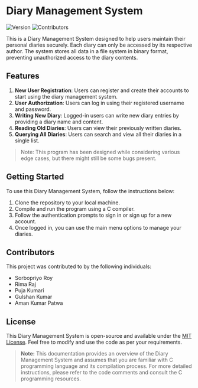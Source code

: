 # Diary Management System

![Version](https://img.shields.io/badge/Version-v1.0.0-blue)
![Contributors](https://img.shields.io/badge/Contributors-Sorbopriyo_Roy,_Rima_Raj,_Puja_Kumari,_Gulshan_Kumar,_Aman_Kumar_Patwa-orange)

This is a Diary Management System designed to help users maintain their personal diaries securely. Each diary can only be accessed by its respective author. The system stores all data in a file system in binary format, preventing unauthorized access to the diary contents. 

## Features

1. **New User Registration**: Users can register and create their accounts to start using the diary management system.
2. **User Authorization**: Users can log in using their registered username and password.
3. **Writing New Diary**: Logged-in users can write new diary entries by providing a diary name and content.
4. **Reading Old Diaries**: Users can view their previously written diaries.
5. **Querying All Diaries**: Users can search and view all their diaries in a single list.

> Note: This program has been designed while considering various edge cases, but there might still be some bugs present.

## Getting Started

To use this Diary Management System, follow the instructions below:

1. Clone the repository to your local machine.
2. Compile and run the program using a C compiler.
3. Follow the authentication prompts to sign in or sign up for a new account.
4. Once logged in, you can use the main menu options to manage your diaries.

## Contributors

This project was contributed to by the following individuals:

- Sorbopriyo Roy
- Rima Raj
- Puja Kumari
- Gulshan Kumar
- Aman Kumar Patwa

## License

This Diary Management System is open-source and available under the [MIT License](LICENSE). Feel free to modify and use the code as per your requirements.

> **Note:** This documentation provides an overview of the Diary Management System and assumes that you are familiar with C programming language and its compilation process. For more detailed instructions, please refer to the code comments and consult the C programming resources.
